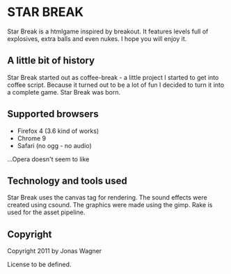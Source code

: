 STAR BREAK
==========

Star Break is a htmlgame inspired by breakout. It features 
levels full of explosives, extra balls and even nukes. 
I hope you will enjoy it.

A little bit of history
-----------------------
Star Break started out as coffee-break - a little project
I started to get into coffee script. Because it turned out
to be a lot of fun I decided to turn it into a complete game.
Star Break was born.

Supported browsers
------------------
 * Firefox 4 (3.6 kind of works)
 * Chrome 9
 * Safari (no ogg - no audio)

...Opera doesn't seem to like <audio> and crashes.

Technology and tools used
-------------------------
Star Break uses the canvas tag for rendering. The sound effects
were created using csound. The graphics were made using the gimp.
Rake is used for the asset pipeline.

Copyright
-------
Copyright 2011 by Jonas Wagner


License to be defined.
